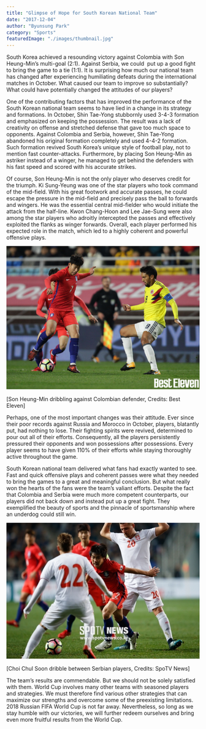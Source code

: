 ```yaml
---
title: "Glimpse of Hope for South Korean National Team"
date: "2017-12-04"
author: "Byunsung Park"
category: "Sports"
featuredImage: "./images/thumbnail.jpg"
---
```


South Korea achieved a resounding victory against Colombia with Son Heung-Min’s multi-goal (2:1). Against Serbia, we could  put up a good fight to bring the game to a tie (1:1). It is surprising how much our national team has changed after experiencing humiliating defeats during the international matches in October. What caused our team to improve so substantially? What could have potentially changed the attitudes of our players?

One of the contributing factors that has improved the performance of the South Korean national team seems to have lied in a change in its strategy and formations. In October, Shin Tae-Yong stubbornly used 3-4-3 formation and emphasized on keeping the possession. The result was a lack of creativity on offense and stretched defense that gave too much space to opponents. Against Colombia and Serbia, however, Shin Tae-Yong abandoned his original formation completely and used 4-4-2 formation. Such formation revived South Korea’s unique style of football play, not to mention fast counter-attacks. Furthermore, by placing Son Heung-Min as astriker instead of a winger, he managed to get behind the defenders with his fast speed and scored with his accurate strikes.

Of course, Son Heung-Min is not the only player who deserves credit for the triumph. Ki Sung-Yeung was one of the star players who took command of the mid-field. With his great footwork and accurate passes, he could escape the pressure in the mid-field and precisely pass the ball to forwards and wingers. He was the essential central mid-fielder who would initiate the attack from the half-line. Kwon Chang-Hoon and Lee Jae-Sung were also among the star players who adroitly intercepted the passes and effectively exploited the flanks as winger forwards. Overall, each player performed his expected role in the match, which led to a highly coherent and powerful offensive plays.

![photo 2](./images/photo-2.jpg)

\[Son Heung-Min dribbling against Colombian defender, Credits: Best Eleven\]

Perhaps, one of the most important changes was their attitude. Ever since their poor records against Russia and Morocco in October, players, blatantly put, had nothing to lose. Their fighting spirits were revived, determined to pour out all of their efforts. Consequently, all the players persistently pressured their opponents and won possessions after possessions. Every player seems to have given 110% of their efforts while staying thoroughly active throughout the game.

South Korean national team delivered what fans had exactly wanted to see. Fast and quick offensive plays and coherent passes were what they needed to bring the games to a great and meaningful conclusion. But what really won the hearts of the fans were the team’s valiant efforts. Despite the fact that Colombia and Serbia were much more competent counterparts, our players did not back down and instead put up a great fight. They exemplified the beauty of sports and the pinnacle of sportsmanship where an underdog could still win.

![photo 3](./images/photo-3.jpg)

\[Choi Chul Soon dribble between Serbian players, Credits: SpoTV News\]

The team’s results are commendable. But we should not be solely satisfied with them. World Cup involves many other teams with seasoned players and strategies. We must therefore find various other strategies that can maximize our strengths and overcome some of the preexisting limitations. 2018 Russian FIFA World Cup is not far away. Nevertheless, so long as we stay humble with our victories, we will further redeem ourselves and bring even more fruitful results from the World Cup.
